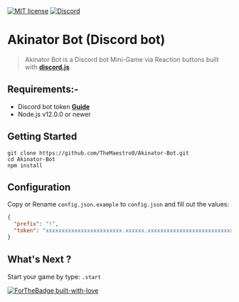 [![MIT license](https://img.shields.io/badge/License-MIT-blue.svg)](https://lbesson.mit-license.org/)
[![Discord](https://img.shields.io/discord/591914197219016707.svg?label=&logo=discord&logoColor=ffffff&color=7389D8&labelColor=6A7EC2)](https://discord.gg/zg3HghM)
# Akinator Bot (Discord bot)

> Akinator Bot is a Discord bot Mini-Game via Reaction buttons built with **[discord.js](https://discord.js.org/)**

## Requirements:-

- Discord bot token **[Guide](https://discordjs.guide/preparations/setting-up-a-bot-application.html#creating-your-bot)**
- Node.js v12.0.0 or newer

## Getting Started

```
git clone https://github.com/TheMaestro0/Akinator-Bot.git
cd Akinator-Bot
npm install
```

## Configuration

Copy or Rename `config.json.example` to `config.json` and fill out the values:

```json
{
  "prefix": "!",
  "token": "xxxxxxxxxxxxxxxxxxxxxxxx.xxxxxx.xxxxxxxxxxxxxxxxxxxxxxxxxxx"
}
```

## What's Next ?

Start your game by type: `.start`



[![ForTheBadge built-with-love](http://ForTheBadge.com/images/badges/built-with-love.svg)](https://GitHub.com/Naereen/)
